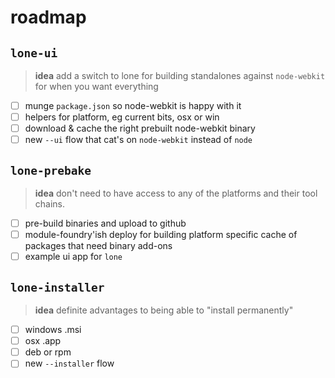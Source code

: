 # roadmap

## `lone-ui`

> **idea** add a switch to lone for building standalones against `node-webkit` for
    when you want everything

- [ ] munge `package.json` so node-webkit is happy with it
- [ ] helpers for platform, eg current bits, osx or win
- [ ] download & cache the right prebuilt node-webkit binary
- [ ] new `--ui` flow that cat's on `node-webkit` instead of `node`

## `lone-prebake`

> **idea** don't need to have access to any of the platforms and their tool chains.

- [ ] pre-build binaries and upload to github
- [ ] module-foundry'ish deploy for building platform specific cache of packages
    that need binary add-ons
- [ ] example ui app for `lone`

## `lone-installer`

> **idea** definite advantages to being able to "install permanently"

- [ ] windows .msi
- [ ] osx .app
- [ ] deb or rpm
- [ ] new `--installer` flow
